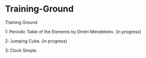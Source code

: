 # Training-Ground
Training Ground

<p>1: Periodic Table of the Elements by Dmitri Mendeleïev. (in progress)</p>
<p>2: Jumping Cube. (in progress)</p>
<p>3: Clock Simple.</p>